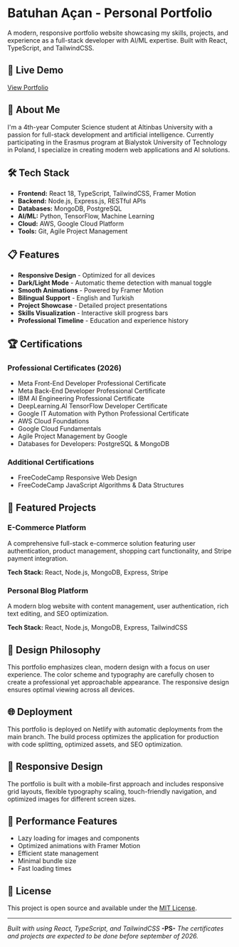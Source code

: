 # Batuhan Açan - Personal Portfolio

A modern, responsive portfolio website showcasing my skills, projects, and experience as a full-stack developer with AI/ML expertise. Built with React, TypeScript, and TailwindCSS.

## 🚀 Live Demo

[View Portfolio](https://batuhanacan.netlify.app) 

## 🎯 About Me

I'm a 4th-year Computer Science student at Altinbas University with a passion for full-stack development and artificial intelligence. Currently participating in the Erasmus program at Bialystok University of Technology in Poland, I specialize in creating modern web applications and AI solutions.

## 🛠️ Tech Stack

- **Frontend:** React 18, TypeScript, TailwindCSS, Framer Motion
- **Backend:** Node.js, Express.js, RESTful APIs
- **Databases:** MongoDB, PostgreSQL
- **AI/ML:** Python, TensorFlow, Machine Learning
- **Cloud:** AWS, Google Cloud Platform
- **Tools:** Git, Agile Project Management

## 📋 Features

- **Responsive Design** - Optimized for all devices
- **Dark/Light Mode** - Automatic theme detection with manual toggle
- **Smooth Animations** - Powered by Framer Motion
- **Bilingual Support** - English and Turkish
- **Project Showcase** - Detailed project presentations
- **Skills Visualization** - Interactive skill progress bars
- **Professional Timeline** - Education and experience history

## 🏆 Certifications

### Professional Certificates (2026)
- Meta Front-End Developer Professional Certificate
- Meta Back-End Developer Professional Certificate
- IBM AI Engineering Professional Certificate
- DeepLearning.AI TensorFlow Developer Certificate
- Google IT Automation with Python Professional Certificate
- AWS Cloud Foundations
- Google Cloud Fundamentals
- Agile Project Management by Google
- Databases for Developers: PostgreSQL & MongoDB

### Additional Certifications
- FreeCodeCamp Responsive Web Design
- FreeCodeCamp JavaScript Algorithms & Data Structures

## 💼 Featured Projects

### E-Commerce Platform
A comprehensive full-stack e-commerce solution featuring user authentication, product management, shopping cart functionality, and Stripe payment integration.

**Tech Stack:** React, Node.js, MongoDB, Express, Stripe

### Personal Blog Platform
A modern blog website with content management, user authentication, rich text editing, and SEO optimization.

**Tech Stack:** React, Node.js, MongoDB, Express, TailwindCSS

## 🎨 Design Philosophy

This portfolio emphasizes clean, modern design with a focus on user experience. The color scheme and typography are carefully chosen to create a professional yet approachable appearance. The responsive design ensures optimal viewing across all devices.

## 🌐 Deployment

This portfolio is deployed on Netlify with automatic deployments from the main branch. The build process optimizes the application for production with code splitting, optimized assets, and SEO optimization.

## 📱 Responsive Design

The portfolio is built with a mobile-first approach and includes responsive grid layouts, flexible typography scaling, touch-friendly navigation, and optimized images for different screen sizes.

## 🎯 Performance Features

- Lazy loading for images and components
- Optimized animations with Framer Motion
- Efficient state management
- Minimal bundle size
- Fast loading times

## 📄 License

This project is open source and available under the [MIT License](LICENSE).

---

*Built with using React, TypeScript, and TailwindCSS*
**-PS-**
*The certificates and projects are expected to be done before september of 2026.*
